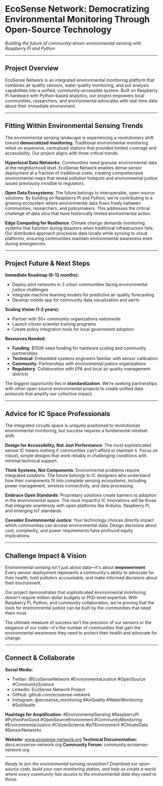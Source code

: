 # EcoSense Network: Democratizing Environmental Monitoring Through Open-Source Technology

*Building the future of community-driven environmental sensing with Raspberry Pi and Python*

---

## Project Overview

EcoSense Network is an integrated environmental monitoring platform that combines air quality sensors, water quality monitoring, and soil analysis capabilities into a unified, community-accessible system. Built on Raspberry Pi hardware with Python-based analytics, our project empowers local communities, researchers, and environmental advocates with real-time data about their immediate environment.

---

## Fitting Within Environmental Sensing Trends

The environmental sensing landscape is experiencing a revolutionary shift toward **democratized monitoring**. Traditional environmental monitoring relied on expensive, centralized stations that provided limited coverage and accessibility. Our project aligns with three critical trends:

**Hyperlocal Data Networks**: Communities need granular environmental data at the neighborhood level. EcoSense Network enables dense sensor deployment at a fraction of traditional costs, creating comprehensive environmental maps that reveal pollution hotspots and environmental justice issues previously invisible to regulators.

**Open Data Ecosystems**: The future belongs to interoperable, open-source solutions. By building on Raspberry Pi and Python, we're contributing to a growing ecosystem where environmental data flows freely between communities, researchers, and policymakers. This addresses the critical challenge of data silos that have historically limited environmental action.

**Edge Computing for Resilience**: Climate change demands monitoring systems that function during disasters when traditional infrastructure fails. Our distributed approach processes data locally while syncing to cloud platforms, ensuring communities maintain environmental awareness even during emergencies.

---

## Project Future & Next Steps

**Immediate Roadmap (6-12 months):**
- Deploy pilot networks in 3 urban communities facing environmental justice challenges
- Integrate machine learning models for predictive air quality forecasting
- Develop mobile app for community data visualization and alerts

**Scaling Vision (1-2 years):**
- Partner with 50+ community organizations nationwide
- Launch citizen scientist training programs
- Create policy integration tools for local government adoption

**Resources Needed:**
- **Funding**: $150K seed funding for hardware scaling and community partnerships
- **Technical**: Embedded systems engineers familiar with sensor calibration
- **Community**: Partnerships with environmental justice organizations
- **Regulatory**: Collaboration with EPA and local air quality management districts

The biggest opportunity lies in **standardization**. We're seeking partnerships with other open-source environmental projects to create unified data protocols that amplify our collective impact.

---

## Advice for IC Space Professionals

The integrated circuits space is uniquely positioned to revolutionize environmental monitoring, but success requires a fundamental mindset shift:

**Design for Accessibility, Not Just Performance**: The most sophisticated sensor IC means nothing if communities can't afford or maintain it. Focus on robust, simple designs that work reliably in challenging conditions with minimal technical support.

**Think Systems, Not Components**: Environmental problems require integrated solutions. The future belongs to IC designers who understand how their components fit into complete sensing ecosystems, including power management, wireless connectivity, and data processing.

**Embrace Open Standards**: Proprietary solutions create barriers to adoption in the environmental space. The most impactful IC innovations will be those that integrate seamlessly with open platforms like Arduino, Raspberry Pi, and emerging IoT standards.

**Consider Environmental Justice**: Your technology choices directly impact which communities can access environmental data. Design decisions about cost, complexity, and power requirements have profound equity implications.

---

## Challenge Impact & Vision

Environmental sensing isn't just about data—it's about **empowerment**. Every sensor deployment represents a community's ability to advocate for their health, hold polluters accountable, and make informed decisions about their environment.

Our project demonstrates that sophisticated environmental monitoring doesn't require million-dollar budgets or PhD-level expertise. With Raspberry Pi, Python, and community collaboration, we're proving that the tools for environmental justice can be built by the communities that need them most.

The ultimate measure of success isn't the precision of our sensors or the elegance of our code—it's the number of communities that gain the environmental awareness they need to protect their health and advocate for change.

---

## Connect & Collaborate

**Social Media:**
- Twitter: @EcoSenseNetwork #EnvironmentalJustice #OpenSource #CommunityScience
- LinkedIn: EcoSense Network Project
- GitHub: github.com/ecosense-network
- Instagram: @ecosense_monitoring #AirQuality #WaterMonitoring #SoilHealth

**Hashtags for Amplification:**
#EnvironmentalSensing #RaspberryPi #PythonForGood #OpenSourceEnvironment #CommunityMonitoring #EnvironmentalJustice #CitizenScience #IoTEnvironment #ClimateData #SensorNetworks

**Website:** www.ecosense-network.org
**Technical Documentation:** docs.ecosense-network.org
**Community Forum:** community.ecosense-network.org

---

*Ready to join the environmental sensing revolution? Download our open-source code, build your own monitoring station, and help us create a world where every community has access to the environmental data they need to thrive.*